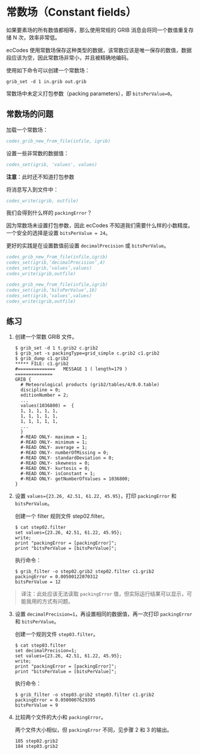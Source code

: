 # 常数场（Constant fields）

如果要素场的所有数值都相等，那么使用常规的 GRIB 消息会将同一个数值重复存储 N 次，效率非常低。

ecCodes 使用常数场保存这种类型的数据，该常数应该是唯一保存的数值，数据段应该为空，因此常数场非常小，并且被精确地编码。

使用如下命令可以创建一个常数场：

```
grib_set -d 1 in.grib out.grib
```

常数场中未定义打包参数（packing parameters），即 `bitsPerValue=0`。

## 常数场的问题

加载一个常数场：

```fortran
codes_grib_new_from_file(infile, igrib)
```

设置一些非常数的数据值：

```fortran
codes_set(igrib, 'values', values)
```

**注意**：此时还不知道打包参数

将消息写入到文件中：

```fortran
codes_write(igrib, outfile)
```

我们会得到什么样的 `packingError`？

因为常数场未设置打包参数，因此 ecCodes 不知道我们需要什么样的小数精度。
一个安全的选择是设置 `bitsPerValue = 24`。

更好的实践是在设置数值前设置 `decimalPrecision` 或 `bitsPerValue`。

```fortran
codes_grib_new_from_file(infile,igrib)
codes_set(igrib,’decimalPrecision’,4)
codes_set(igrib,’values’,values)
codes_write(igrib,outfile)
```

```fortran
codes_grib_new_from_file(infile,igrib)
codes_set(igrib,’bitsPerValue’,16)
codes_set(igrib,’values’,values)
codes_write(igrib,outfile)
```

## 练习

1. 创建一个常数 GRIB 文件。

    ```
    $ grib_set -d 1 t.grib2 c.grib2
    $ grib_set -s packingType=grid_simple c.grib2 c1.grib2
    $ grib_dump c1.grib2 
    ***** FILE: c1.grib2 
    #==============   MESSAGE 1 ( length=179 )                 ==============
    GRIB {
      # Meteorological products (grib2/tables/4/0.0.table)  
      discipline = 0;
      editionNumber = 2;
      ...
      values(1036800) =  {
      1, 1, 1, 1, 1, 
      1, 1, 1, 1, 1, 
      1, 1, 1, 1, 1, 
      ...
      } 
      #-READ ONLY- maximum = 1;
      #-READ ONLY- minimum = 1;
      #-READ ONLY- average = 1;
      #-READ ONLY- numberOfMissing = 0;
      #-READ ONLY- standardDeviation = 0;
      #-READ ONLY- skewness = 0;
      #-READ ONLY- kurtosis = 0;
      #-READ ONLY- isConstant = 1;
      #-READ ONLY- getNumberOfValues = 1036800;
    }
    ```

2. 设置 `values={23.26, 42.51, 61.22, 45.95}`，打印 `packingError` 和 `bitsPerValue`。

    创建一个 filter 规则文件 step02.filter。

    ```
    $ cat step02.filter 
    set values={23.26, 42.51, 61.22, 45.95};
    write;
    print "packingError = [packingError]";
    print "bitsPerValue = [bitsPerValue]";
    ```

    执行命令：

    ```
    $ grib_filter -o step02.grib2 step02.filter c1.grib2
    packingError = 0.00500122070312
    bitsPerValue = 12
    ```

> 译注：此处应该无法读取 `packingError` 值，但实际运行结果可以显示，可能我用的方式有问题。

3. 设置 `decimalPrecision=1`，再设置相同的数据值，再一次打印 `packingError` 和 `bitsPerValue`。

    创建一个规则文件 `step03.filter`。

    ```
    $ cat step03.filter 
    set decimalPrecision=1;
    set values={23.26, 42.51, 61.22, 45.95};
    write;
    print "packingError = [packingError]";
    print "bitsPerValue = [bitsPerValue]";
    ```

    执行命令：

    ```
    $ grib_filter -o step03.grib2 step03.filter c1.grib2
    packingError = 0.0500007629395
    bitsPerValue = 9
    ```

4. 比较两个文件的大小和 `packingError`。

    两个文件大小相似，但 `packingError` 不同，见步骤 2 和 3 的输出。

    ```
    185 step02.grib2
    184 step03.grib2
    ```
